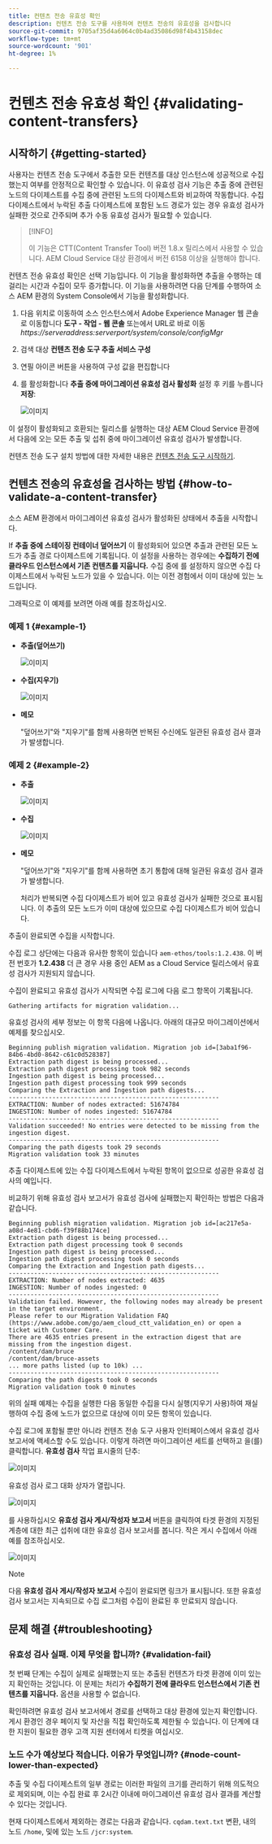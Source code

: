 ```yaml
---
title: 컨텐츠 전송 유효성 확인
description: 컨텐츠 전송 도구를 사용하여 컨텐츠 전송의 유효성을 검사합니다
source-git-commit: 9705af35d4a6064c0b4ad35086d98f4b43158dec
workflow-type: tm+mt
source-wordcount: '901'
ht-degree: 1%

---
```



# 컨텐츠 전송 유효성 확인 {#validating-content-transfers}

## 시작하기 {#getting-started}

사용자는 컨텐츠 전송 도구에서 추출한 모든 컨텐츠를 대상 인스턴스에 성공적으로 수집했는지 여부를 안정적으로 확인할 수 있습니다. 이 유효성 검사 기능은 추출 중에 관련된 노드의 다이제스트를 수집 중에 관련된 노드의 다이제스트와 비교하여 작동합니다. 수집 다이제스트에서 누락된 추출 다이제스트에 포함된 노드 경로가 있는 경우 유효성 검사가 실패한 것으로 간주되며 추가 수동 유효성 검사가 필요할 수 있습니다.

>[!INFO]
>
>이 기능은 CTT(Content Transfer Tool) 버전 1.8.x 릴리스에서 사용할 수 있습니다. AEM Cloud Service 대상 환경에서 버전 6158 이상을 실행해야 합니다.

컨텐츠 전송 유효성 확인은 선택 기능입니다. 이 기능을 활성화하면 추출을 수행하는 데 걸리는 시간과 수집이 모두 증가합니다. 이 기능을 사용하려면 다음 단계를 수행하여 소스 AEM 환경의 System Console에서 기능을 활성화합니다.

1. 다음 위치로 이동하여 소스 인스턴스에서 Adobe Experience Manager 웹 콘솔로 이동합니다 **도구 - 작업 - 웹 콘솔** 또는에서 URL로 바로 이동 *https://serveraddress:serverport/system/console/configMgr*
1. 검색 대상 **컨텐츠 전송 도구 추출 서비스 구성**
1. 연필 아이콘 버튼을 사용하여 구성 값을 편집합니다
1. 를 활성화합니다 **추출 중에 마이그레이션 유효성 검사 활성화** 설정 후 키를 누릅니다 **저장**:

   ![이미지](/help/journey-migration/content-transfer-tool/assets/CTTvalidation1.png)

이 설정이 활성화되고 호환되는 릴리스를 실행하는 대상 AEM Cloud Service 환경에서 다음에 오는 모든 추출 및 섭취 중에 마이그레이션 유효성 검사가 발생합니다.

컨텐츠 전송 도구 설치 방법에 대한 자세한 내용은 [컨텐츠 전송 도구 시작하기](/help/journey-migration/content-transfer-tool/using-content-transfer-tool/getting-started-content-transfer-tool.md).

## 컨텐츠 전송의 유효성을 검사하는 방법 {#how-to-validate-a-content-transfer}

소스 AEM 환경에서 마이그레이션 유효성 검사가 활성화된 상태에서 추출을 시작합니다.

If **추출 중에 스테이징 컨테이너 덮어쓰기** 이 활성화되어 있으면 추출과 관련된 모든 노드가 추출 경로 다이제스트에 기록됩니다. 이 설정을 사용하는 경우에는 **수집하기 전에 클라우드 인스턴스에서 기존 컨텐츠를 지웁니다.** 수집 중에 를 설정하지 않으면 수집 다이제스트에서 누락된 노드가 있을 수 있습니다. 이는 이전 경험에서 이미 대상에 있는 노드입니다.

그래픽으로 이 예제를 보려면 아래 예를 참조하십시오.

### 예제 1 {#example-1}

* **추출(덮어쓰기)**

   ![이미지](/help/journey-migration/content-transfer-tool/assets/CTTextractionoverwrite.png)

* **수집(지우기)**

   ![이미지](/help/journey-migration/content-transfer-tool/assets/CTTingestionwipe.png)

* **메모**

   &quot;덮어쓰기&quot;와 &quot;지우기&quot;를 함께 사용하면 반복된 수신에도 일관된 유효성 검사 결과가 발생합니다.

### 예제 2 {#example-2}

* **추출**

   ![이미지](/help/journey-migration/content-transfer-tool/assets/CTTextraction.png)

* **수집**

   ![이미지](/help/journey-migration/content-transfer-tool/assets/CTTingestion.png)

* **메모**

   &quot;덮어쓰기&quot;와 &quot;지우기&quot;를 함께 사용하면 초기 통합에 대해 일관된 유효성 검사 결과가 발생합니다.

   처리가 반복되면 수집 다이제스트가 비어 있고 유효성 검사가 실패한 것으로 표시됩니다. 이 추출의 모든 노드가 이미 대상에 있으므로 수집 다이제스트가 비어 있습니다.

추출이 완료되면 수집을 시작합니다.

수집 로그 상단에는 다음과 유사한 항목이 있습니다 `aem-ethos/tools:1.2.438`. 이 버전 번호가 **1.2.438** 더 큰 경우 사용 중인 AEM as a Cloud Service 릴리스에서 유효성 검사가 지원되지 않습니다.

수집이 완료되고 유효성 검사가 시작되면 수집 로그에 다음 로그 항목이 기록됩니다.

```
Gathering artifacts for migration validation...  
```

유효성 검사의 세부 정보는 이 항목 다음에 나옵니다. 아래의 대규모 마이그레이션에서 예제를 찾으십시오.

```
Beginning publish migration validation. Migration job id=[3aba1f96-84b6-4bd0-8642-c61c0d528387]
Extraction path digest is being processed...
Extraction path digest processing took 982 seconds
Ingestion path digest is being processed...
Ingestion path digest processing took 999 seconds
Comparing the Extraction and Ingestion path digests...
----------------------------------------------------------
EXTRACTION: Number of nodes extracted: 51674784
INGESTION: Number of nodes ingested: 51674784
----------------------------------------------------------
Validation succeeded! No entries were detected to be missing from the ingestion digest.
----------------------------------------------------------
Comparing the path digests took 29 seconds
Migration validation took 33 minutes
```

추출 다이제스트에 있는 수집 다이제스트에서 누락된 항목이 없으므로 성공한 유효성 검사의 예입니다.

비교하기 위해 유효성 검사 보고서가 유효성 검사에 실패했는지 확인하는 방법은 다음과 같습니다.

```
Beginning publish migration validation. Migration job id=[ac217e5a-a08d-4e81-cbd6-f39f88b174ce]
Extraction path digest is being processed...
Extraction path digest processing took 0 seconds
Ingestion path digest is being processed...
Ingestion path digest processing took 0 seconds
Comparing the Extraction and Ingestion path digests...
----------------------------------------------------------
EXTRACTION: Number of nodes extracted: 4635
INGESTION: Number of nodes ingested: 0
----------------------------------------------------------
Validation failed. However, the following nodes may already be present in the target environment.
Please refer to our Migration Validation FAQ (https://www.adobe.com/go/aem_cloud_ctt_validation_en) or open a ticket with Customer Care.
There are 4635 entries present in the extraction digest that are missing from the ingestion digest.
/content/dam/bruce
/content/dam/bruce-assets
... more paths listed (up to 10k) ...
----------------------------------------------------------
Comparing the path digests took 0 seconds
Migration validation took 0 minutes
```

위의 실패 예제는 수집을 실행한 다음 동일한 수집을 다시 실행(지우기 사용)하여 재실행하여 수집 중에 노드가 없으므로 대상에 이미 모든 항목이 있습니다.

수집 로그에 포함될 뿐만 아니라 컨텐츠 전송 도구 사용자 인터페이스에서 유효성 검사 보고서에 액세스할 수도 있습니다. 이렇게 하려면 마이그레이션 세트를 선택하고 을(를) 클릭합니다. **유효성 검사** 작업 표시줄의 단추:


![이미지](/help/journey-migration/content-transfer-tool/assets/CTTvalidatebutton.png)

유효성 검사 로그 대화 상자가 열립니다.

![이미지](/help/journey-migration/content-transfer-tool/assets/CTTvalidationlogs.png)

를 사용하십시오 **유효성 검사 게시/작성자 보고서** 버튼을 클릭하여 타겟 환경의 지정된 계층에 대한 최근 섭취에 대한 유효성 검사 보고서를 봅니다. 작은 게시 수집에서 아래 예를 참조하십시오.

![이미지](/help/journey-migration/content-transfer-tool/assets/CTTvalidationreport.png)

>[!NOTE]
>
>다음 **유효성 검사 게시/작성자 보고서** 수집이 완료되면 링크가 표시됩니다. 또한 유효성 검사 보고서는 지속되므로 수집 로그처럼 수집이 완료된 후 만료되지 않습니다.

## 문제 해결 {#troubleshooting}

### 유효성 검사 실패. 이제 무엇을 합니까? {#validation-fail}

첫 번째 단계는 수집이 실제로 실패했는지 또는 추출된 컨텐츠가 타겟 환경에 이미 있는지 확인하는 것입니다. 이 문제는 처리가 **수집하기 전에 클라우드 인스턴스에서 기존 컨텐츠를 지웁니다.** 옵션을 사용할 수 없습니다.

확인하려면 유효성 검사 보고서에서 경로를 선택하고 대상 환경에 있는지 확인합니다. 게시 환경인 경우 페이지 및 자산을 직접 확인하도록 제한될 수 있습니다. 이 단계에 대한 지원이 필요한 경우 고객 지원 센터에서 티켓을 여십시오.

### 노드 수가 예상보다 적습니다. 이유가 무엇입니까? {#node-count-lower-than-expected}

추출 및 수집 다이제스트의 일부 경로는 이러한 파일의 크기를 관리하기 위해 의도적으로 제외되며, 이는 수집 완료 후 2시간 이내에 마이그레이션 유효성 검사 결과를 계산할 수 있다는 것입니다.

현재 다이제스트에서 제외하는 경로는 다음과 같습니다. `cqdam.text.txt` 변환, 내의 노드 `/home`, 및에 있는 노드 `/jcr:system`.




